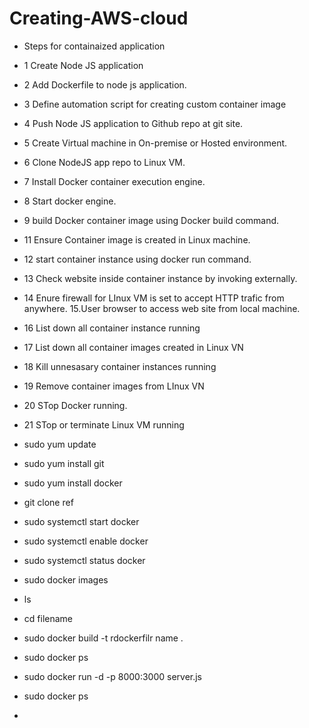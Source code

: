 # Creating-AWS-cloud


- Steps for containaized application
- 1 Create Node JS application
- 2 Add Dockerfile to node js application.
- 3 Define automation script for creating custom container image
- 4 Push Node JS application to Github repo at git site.
- 5 Create Virtual machine in On-premise or Hosted environment.
- 6 Clone NodeJS app repo to Linux VM.
- 7 Install Docker container execution engine.
- 8 Start docker engine.
- 9 build Docker container image using Docker build command.
- 11 Ensure Container image is created in Linux machine.
- 12 start container instance using docker run command.
- 13  Check website inside container instance by invoking externally.
- 14 Enure firewall for LInux VM is set to accept HTTP trafic from anywhere. 15.User browser to access web site from local machine.
- 16 List down all container instance running
- 17 List down all container images created in Linux VN
- 18 Kill unnesasary container instances running
- 19  Remove container images from LInux VN
- 20 STop Docker running.
- 21 STop or terminate Linux VM running




- sudo yum update
- sudo yum install git
- sudo yum install docker
- git clone ref
- sudo systemctl start docker
- sudo systemctl enable docker
- sudo systemctl status docker
- sudo docker images
- ls
- cd filename
- sudo docker build -t rdockerfilr name .
- sudo docker ps
- sudo docker run -d -p 8000:3000 server.js
- sudo docker ps
- 
